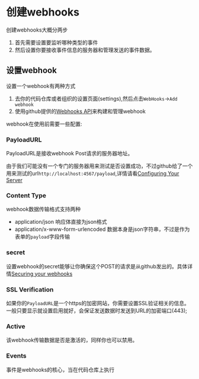 # 创建webhooks
  创建webhooks大概分两步
  1. 首先需要设置要监听哪种类型的事件
  2. 然后设置你要接收事件信息的服务器和管理发送的事件数据。

## 设置webhook
设置一个webhook有两种方式
1. 去你的代码仓库或者组织的设置页面(settings),然后点击`WebHooks`->`Add webhook`
2. 使用github提供的[Webhooks API](https://developer.github.com/v3/repos/hooks/)来构建和管理webhook

webhook在使用前需要一些配置:

### PayloadURL
PayloadURL是接收webhook Post请求的服务器地址。

由于我们可能没有一个专门的服务器用来测试是否设置成功，不过github给了一个用来测试的url`http://localhost:4567/payload`,详情请看[Configuring Your Server](https://developer.github.com/webhooks/configuring/)

### Content Type
webhook数据传输格式支持两种
- application/json 响应体直接为json格式 
- application/x-www-form-urlencoded 数据本身是json字符串，不过是作为表单的`payload`字段传输

### secret
设置webhook的secret能够让你确保这个POST的请求是从github发出的。具体详情[Securing your webhooks](https://developer.github.com/webhooks/securing/)

### SSL Verification
如果你的`PayloadURL`是一个https的加密网站，你需要设置SSL验证相关的信息。一般只要显示就设置启用就好，会保证发送数据时发送到URL的加密端口(443);

### Active
该webhook传输数据是否是激活的，同样你也可以禁用。

### Events
事件是webhooks的核心，当在代码仓库上执行

